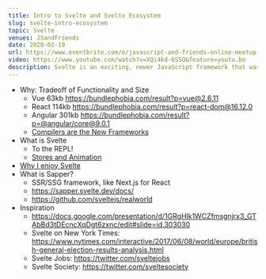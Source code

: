 ```yaml
---
title: Intro to Svelte and Svelte Ecosystem
slug: svelte-intro-ecosystem
topic: Svelte
venues: JSandFriends
date: 2020-02-19
url: https://www.eventbrite.com/e/javascript-and-friends-online-meetup-svelte-tickets-90472245923
video: https://www.youtube.com/watch?v=XQi4kd-6SSQ&feature=youtu.be
description: Svelte is an exciting, newer JavaScript framework that was designed from the ground up with compilation and developer experience in mind. Yet the compiler can be a black box - how can a tiny framework ship so many features? This talk is a deep dive into Svelte's compiler and runtime to demystify this brilliant approach to solving the tradeoff between DX and UX.
---
```


- Why: Tradeoff of Functionality and Size
  - Vue 63kb https://bundlephobia.com/result?p=vue@2.6.11
  - React 114kb https://bundlephobia.com/result?p=react-dom@16.12.0
  - Angular 301kb https://bundlephobia.com/result?p=@angular/core@9.0.1
  - [Compilers are the New Frameworks](https://tomdale.net/2017/09/compilers-are-the-new-frameworks/)
- What is Svelte
  - To the REPL!
  - [Stores and Animation](https://twitter.com/swyx/status/1220053808061042690)
- [Why I enjoy Svelte](https://www.swyx.io/writing/svelte-why/)
- What is Sapper?
  - SSR/SSG framework, like Next.js for React
  - https://sapper.svelte.dev/docs/
  - https://github.com/sveltejs/realworld
- Inspiration
  - https://docs.google.com/presentation/d/1GRgHlk1WCZfmsgnjrx3_GTAbBd3tDEcncXqDgt6zxnc/edit#slide=id.303030
  - Svelte on New York Times: https://www.nytimes.com/interactive/2017/06/08/world/europe/british-general-election-results-analysis.html
  - Svelte Jobs: https://twitter.com/sveltejobs
  - Svelte Society: https://twitter.com/sveltesociety

